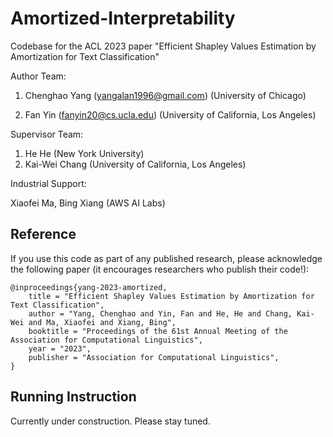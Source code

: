 # Amortized-Interpretability
Codebase for the ACL 2023 paper "Efficient Shapley Values Estimation by Amortization for Text Classification"

Author Team: 

1. Chenghao Yang (yangalan1996@gmail.com) (University of Chicago)

2. Fan Yin (fanyin20@cs.ucla.edu) (University of California, Los Angeles)

Supervisor Team:
1. He He (New York University)
2. Kai-Wei Chang (University of California, Los Angeles)

Industrial Support:

Xiaofei Ma, Bing Xiang (AWS AI Labs)


## Reference
If you use this code as part of any published research, please acknowledge the following paper (it encourages researchers who publish their code!):

```
@inproceedings{yang-2023-amortized,
    title = "Efficient Shapley Values Estimation by Amortization for Text Classification",
    author = "Yang, Chenghao and Yin, Fan and He, He and Chang, Kai-Wei and Ma, Xiaofei and Xiang, Bing",
    booktitle = "Proceedings of the 61st Annual Meeting of the Association for Computational Linguistics",
    year = "2023",
    publisher = "Association for Computational Linguistics",
}
```


## Running Instruction
Currently under construction. Please stay tuned.